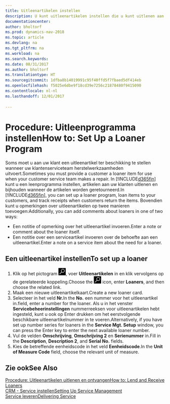 ```yaml
---
title: Uitleenartikelen instellen
description: U kunt uitleenartikelen instellen die u kunt uitlenen aan klanten ter vervanging van serviceartikelen waarvoor service wordt uitgevoerd.
documentationcenter: 
author: bholtorf
ms.prod: dynamics-nav-2018
ms.topic: article
ms.devlang: na
ms.tgt_pltfrm: na
ms.workload: na
ms.search.keywords: 
ms.date: 08/31/2017
ms.author: bholtorf
ms.translationtype: HT
ms.sourcegitcommit: 1dfba8b14019991c95f40ffd5f7fbaed5df414eb
ms.openlocfilehash: f5025e6dbe9f18cd39e7256c21878480f9415090
ms.contentlocale: nl-nl
ms.lasthandoff: 12/01/2017

---
```

# <a name="how-to-set-up-a-loaner-program"></a><span data-ttu-id="bdefd-103">Procedure: Uitleenprogramma instellen</span><span class="sxs-lookup"><span data-stu-id="bdefd-103">How to: Set Up a Loaner Program</span></span>
<span data-ttu-id="bdefd-104">Soms moet u aan uw klant een uitleenartikel ter beschikking te stellen wanneer uw klantenserviceteam herstelwerkzaamheden uitvoert.</span><span class="sxs-lookup"><span data-stu-id="bdefd-104">Sometimes you must provide a customer a loaner item for use when your customer service team makes a repair.</span></span> <span data-ttu-id="bdefd-105">In [!INCLUDE[d365fin](includes/d365fin_md.md)] kunt u een leenprogramma instellen, artikelen aan uw klanten uitlenen en bijhouden wanneer de artikelen worden geretourneerd.</span><span class="sxs-lookup"><span data-stu-id="bdefd-105">In [!INCLUDE[d365fin](includes/d365fin_md.md)], you can set up a loaner program, loan items to your customers, and track receipts when customers return the items.</span></span> <span data-ttu-id="bdefd-106">Bovendien kunt u opmerkingen over uitleenartikelen op twee manieren toevoegen:</span><span class="sxs-lookup"><span data-stu-id="bdefd-106">Additionally, you can add comments about loaners in one of two ways:</span></span>  
  
* <span data-ttu-id="bdefd-107">Een notitie of opmerking over het uitleenartikel invoeren.</span><span class="sxs-lookup"><span data-stu-id="bdefd-107">Enter a note or comment about the loaner itself.</span></span>  
* <span data-ttu-id="bdefd-108">Een notitie over een serviceartikel invoeren over de behoefte aan een uitleenartikel.</span><span class="sxs-lookup"><span data-stu-id="bdefd-108">Enter a note on a service item about the need for a loaner.</span></span>  

## <a name="to-set-up-a-loaner"></a><span data-ttu-id="bdefd-109">Een uitleenartikel instellen</span><span class="sxs-lookup"><span data-stu-id="bdefd-109">To set up a loaner</span></span>  
1. <span data-ttu-id="bdefd-110">Klik op het pictogram ![Zoeken naar pagina of rapport](media/ui-search/search_small.png "pictogram Zoeken naar pagina of rapport"), voer **Uitleenartikelen** in en klik vervolgens op de gerelateerde koppeling.</span><span class="sxs-lookup"><span data-stu-id="bdefd-110">Choose the ![Search for Page or Report](media/ui-search/search_small.png "Search for Page or Report icon") icon, enter **Loaners**, and then choose the related link.</span></span>  
2. <span data-ttu-id="bdefd-111">Maak een nieuwe uitleenartikelkaart.</span><span class="sxs-lookup"><span data-stu-id="bdefd-111">Create a new loaner card.</span></span> 
3. <span data-ttu-id="bdefd-112">Selecteer in het veld **Nr.**</span><span class="sxs-lookup"><span data-stu-id="bdefd-112">In the **No.**</span></span> <span data-ttu-id="bdefd-113">een nummer voor het uitleenartikel in.</span><span class="sxs-lookup"><span data-stu-id="bdefd-113">field, enter a number for the loaner.</span></span> <span data-ttu-id="bdefd-114">Als u in het venster **Servicebeheerinstellingen** nummerreeksen voor uitleenartikelen hebt ingesteld, kunt u ook op Enter drukken om het eerstvolgende beschikbare uitleenartikelnummer in te voeren.</span><span class="sxs-lookup"><span data-stu-id="bdefd-114">Alternatively, if you have set up number series for loaners in the **Service Mgt. Setup** window, you can press the Enter key to enter the next available loaner number.</span></span>  
4. <span data-ttu-id="bdefd-115">Vul de velden **Omschrijving**, **Omschrijving 2** en **Serienummer** in.</span><span class="sxs-lookup"><span data-stu-id="bdefd-115">Fill in the **Description**, **Description 2**, and **Serial No.** fields.</span></span>  
5. <span data-ttu-id="bdefd-116">Kies de betreffende eenheidscode in het veld **Eenheidscode**.</span><span class="sxs-lookup"><span data-stu-id="bdefd-116">In the **Unit of Measure Code** field, choose the relevant unit of measure.</span></span>  
  
## <a name="see-also"></a><span data-ttu-id="bdefd-117">Zie ook</span><span class="sxs-lookup"><span data-stu-id="bdefd-117">See Also</span></span>
[<span data-ttu-id="bdefd-118">Procedure: Uitleenartikelen uitlenen en ontvangen</span><span class="sxs-lookup"><span data-stu-id="bdefd-118">How to: Lend and Receive Loaners</span></span>](service-how-to-lend-receive-loaners.md)  
[<span data-ttu-id="bdefd-119">CRM - Service instellen</span><span class="sxs-lookup"><span data-stu-id="bdefd-119">Setting Up Service Management</span></span>](service-setup-service.md)  
[<span data-ttu-id="bdefd-120">Service leveren</span><span class="sxs-lookup"><span data-stu-id="bdefd-120">Delivering Service</span></span>](service-deliver-service.md)  


